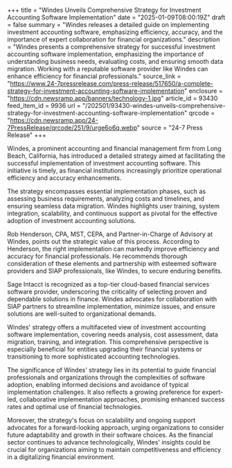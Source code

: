 +++
title = "Windes Unveils Comprehensive Strategy for Investment Accounting Software Implementation"
date = "2025-01-09T08:00:19Z"
draft = false
summary = "Windes releases a detailed guide on implementing investment accounting software, emphasizing efficiency, accuracy, and the importance of expert collaboration for financial organizations."
description = "Windes presents a comprehensive strategy for successful investment accounting software implementation, emphasizing the importance of understanding business needs, evaluating costs, and ensuring smooth data migration. Working with a reputable software provider like Windes can enhance efficiency for financial professionals."
source_link = "https://www.24-7pressrelease.com/press-release/517650/a-complete-strategy-for-investment-accounting-software-implementation"
enclosure = "https://cdn.newsramp.app/banners/technology-1.jpg"
article_id = 93430
feed_item_id = 9936
url = "/202501/93430-windes-unveils-comprehensive-strategy-for-investment-accounting-software-implementation"
qrcode = "https://cdn.newsramp.app/24-7PressRelease/qrcode/251/9/urge6o6q.webp"
source = "24-7 Press Release"
+++

<p>Windes, a prominent accounting and financial management firm from Long Beach, California, has introduced a detailed strategy aimed at facilitating the successful implementation of investment accounting software. This initiative is timely, as financial institutions increasingly prioritize operational efficiency and accuracy enhancements.</p><p>The strategy encompasses essential implementation phases, such as assessing business requirements, analyzing costs and timelines, and ensuring seamless data migration. Windes highlights user training, system integration, scalability, and continuous support as pivotal for the effective adoption of investment accounting solutions.</p><p>Rob Henderson, CPA, MST, CEPA, and Partner-in-Charge of Advisory at Windes, points out the strategic value of this process. According to Henderson, the right implementation can markedly improve efficiency and accuracy for financial professionals. He recommends thorough consideration of these elements and partnership with esteemed software providers and SIAP professionals, like Windes, to secure enduring benefits.</p><p>Sage Intacct is recognized as a top-tier cloud-based financial services software provider, underscoring the criticality of selecting proven and dependable solutions in finance. Windes advocates for collaboration with SIAP partners to streamline implementation, minimize issues, and ensure solutions are well-suited to organizational demands.</p><p>Windes' strategy offers a multifaceted view of investment accounting software implementation, covering needs analysis, cost assessment, data migration, training, and integration. This comprehensive perspective is especially beneficial for entities upgrading their financial systems or transitioning to more sophisticated accounting technologies.</p><p>The significance of Windes' strategy lies in its potential to guide financial professionals and organizations through the complexities of software adoption, enabling informed decisions and avoidance of typical implementation challenges. It also reflects a growing preference for expert-led, collaborative implementation approaches, promising enhanced success rates and optimal use of financial technologies.</p><p>Moreover, the strategy's focus on scalability and ongoing support advocates for a forward-looking approach, urging organizations to consider future adaptability and growth in their software choices. As the financial sector continues to advance technologically, Windes' insights could be crucial for organizations aiming to maintain competitiveness and efficiency in a digitalizing financial environment.</p>